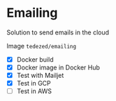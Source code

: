 # Emailing

Solution to send emails in the cloud

Image `tedezed/emailing`

- [x] Docker build
- [x] Docker image in Docker Hub
- [x] Test with Mailjet
- [x] Test in GCP
- [ ] Test in AWS